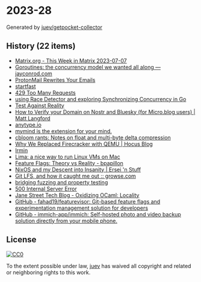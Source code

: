 # 2023-28

Generated by [juev/getpocket-collector](https://github.com/juev/getpocket-collector)

## History (22 items)

- [Matrix.org - This Week in Matrix 2023-07-07](https://matrix.org/blog/2023/07/07/this-week-in-matrix-2023-07-07/)
- [Goroutines: the concurrency model we wanted all along — jayconrod.com](https://jayconrod.com/posts/128/goroutines-the-concurrency-model-we-wanted-all-along)
- [ProtonMail Rewrites Your Emails](http://jfloren.net/b/2023/7/7/0)
- [startfast](https://eblog.fly.dev/startfast.html)
- [429 Too Many Requests](https://bitfieldconsulting.com/golang/bugs-fuzzing)
- [using Race Detector and exploring Synchronizing Concurrency in Go](https://baselrabia.hashnode.dev/race-detector-go-run-race-and-synchronizing-concurrency-in-go)
- [Test Against Reality](https://borretti.me/article/test-against-reality)
- [How to Verify your Domain on Nostr and Bluesky (for Micro.blog users) | Matt Langford](https://mattlangford.com/2023/07/06/how-to-verify.html)
- [anytype.io](https://anytype.io)
- [mymind is the extension for your mind.](https://mymind.com)
- [cbloom rants: Notes on float and multi-byte delta compression](https://cbloomrants.blogspot.com/2023/07/notes-on-float-and-multi-byte-delta.html)
- [Why We Replaced Firecracker with QEMU | Hocus Blog](https://hocus.dev/blog/qemu-vs-firecracker/)
- [Irmin](https://irmin.org)
- [Lima: a nice way to run Linux VMs on Mac](https://jvns.ca/blog/2023/07/10/lima--a-nice-way-to-run-linux-vms-on-mac/)
- [Feature Flags: Theory vs Reality - bpapillon](https://bpapillon.com/post/feature-flags-theory-vs-reality)
- [NixOS and my Descent into Insanity | Ersei 'n Stuff](https://ersei.net/en/blog/its-nixin-time)
- [Git LFS, and how it caught me out :: growse.com](https://www.growse.com/2023/07/10/git-lfs-and-how-it-caught-me-out.html)
- [bridging fuzzing and property testing](https://blog.yoshuawuyts.com/bridging-fuzzing-and-property-testing/)
- [500 Internal Server Error](https://articles.59.ca/doku.php?id=em%3A20482030)
- [Jane Street Tech Blog - Oxidizing OCaml: Locality](https://blog.janestreet.com/oxidizing-ocaml-locality/)
- [GitHub - fahad19/featurevisor: Git-based feature flags and experimentation management solution for developers](https://github.com/fahad19/featurevisor)
- [GitHub - immich-app/immich: Self-hosted photo and video backup solution directly from your mobile phone.](https://github.com/immich-app/immich)

## License

[![CC0](https://mirrors.creativecommons.org/presskit/buttons/88x31/svg/cc-zero.svg)](https://creativecommons.org/publicdomain/zero/1.0/)

To the extent possible under law, [juev](https://github.com/juev) has waived all copyright and related or neighboring rights to this work.
